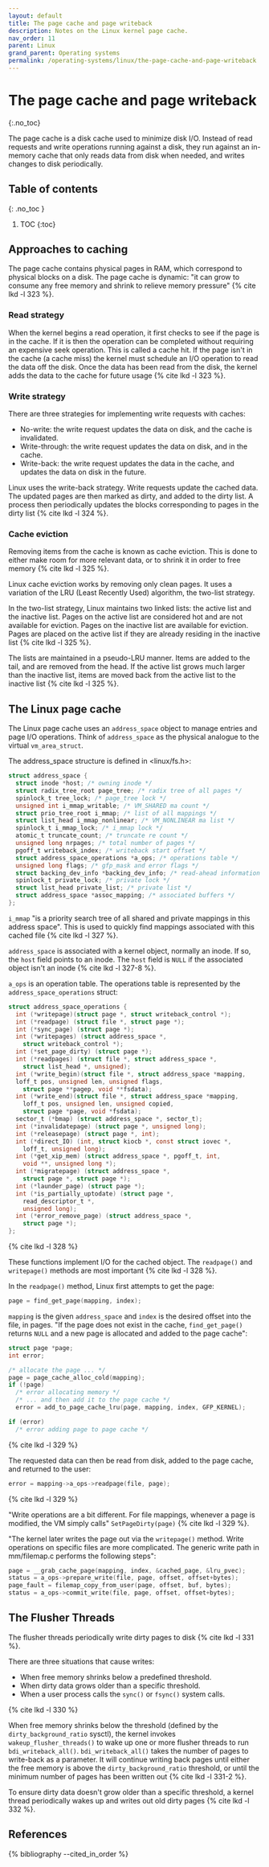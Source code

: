 ```yaml
---
layout: default
title: The page cache and page writeback
description: Notes on the Linux kernel page cache.
nav_order: 11
parent: Linux
grand_parent: Operating systems
permalink: /operating-systems/linux/the-page-cache-and-page-writeback
---
```


<!-- prettier-ignore-start -->

# The page cache and page writeback
{:.no_toc}

The page cache is a disk cache used to minimize disk I/O. Instead of read requests and write operations running against a disk, they run against an in-memory cache that only reads data from disk when needed, and writes changes to disk periodically.

## Table of contents
{: .no_toc  }

1. TOC
{:toc}

<!-- prettier-ignore-end -->

## Approaches to caching

The page cache contains physical pages in RAM, which correspond to physical blocks on a disk. The page cache is dynamic: "it can grow to consume any free memory and shrink to relieve memory pressure" {% cite lkd -l 323 %}.

### Read strategy

When the kernel begins a read operation, it first checks to see if the page is in the cache. If it is then the operation can be completed without requiring an expensive seek operation. This is called a cache hit. If the page isn't in the cache (a cache miss) the kernel must schedule an I/O operation to read the data off the disk. Once the data has been read from the disk, the kernel adds the data to the cache for future usage {% cite lkd -l 323 %}.

### Write strategy

There are three strategies for implementing write requests with caches:

- No-write: the write request updates the data on disk, and the cache is invalidated.
- Write-through: the write request updates the data on disk, and in the cache.
- Write-back: the write request updates the data in the cache, and updates the data on disk in the future.

Linux uses the write-back strategy. Write requests update the cached data. The updated pages are then marked as dirty, and added to the dirty list. A process then periodically updates the blocks corresponding to pages in the dirty list {% cite lkd -l 324 %}.

### Cache eviction

Removing items from the cache is known as cache eviction. This is done to either make room for more relevant data, or to shrink it in order to free memory {% cite lkd -l 325 %}.

Linux cache eviction works by removing only clean pages. It uses a variation of the LRU (Least Recently Used) algorithm, the two-list strategy.

In the two-list strategy, Linux maintains two linked lists: the active list and the inactive list. Pages on the active list are considered hot and are not available for eviction. Pages on the inactive list are available for eviction. Pages are placed on the active list if they are already residing in the inactive list {% cite lkd -l 325 %}.

The lists are maintained in a pseudo-LRU manner. Items are added to the tail, and are removed from the head. If the active list grows much larger than the inactive list, items are moved back from the active list to the inactive list {% cite lkd -l 325 %}.

## The Linux page cache

The Linux page cache uses an `address_space` object to manage entries and page I/O operations. Think of `address_space` as the physical analogue to the virtual `vm_area_struct`.

The address_space structure is defined in <linux/fs.h>:

```c
struct address_space {
  struct inode *host; /* owning inode */
  struct radix_tree_root page_tree; /* radix tree of all pages */
  spinlock_t tree_lock; /* page_tree lock */
  unsigned int i_mmap_writable; /* VM_SHARED ma count */
  struct prio_tree_root i_mmap; /* list of all mappings */
  struct list_head i_mmap_nonlinear; /* VM_NONLINEAR ma list */
  spinlock_t i_mmap_lock; /* i_mmap lock */
  atomic_t truncate_count; /* truncate re count */
  unsigned long nrpages; /* total number of pages */
  pgoff_t writeback_index; /* writeback start offset */
  struct address_space_operations *a_ops; /* operations table */
  unsigned long flags; /* gfp_mask and error flags */
  struct backing_dev_info *backing_dev_info; /* read-ahead information */
  spinlock_t private_lock; /* private lock */
  struct list_head private_list; /* private list */
  struct address_space *assoc_mapping; /* associated buffers */
};
```

`i_mmap` "is a priority search tree of all shared and private mappings in this address space". This is used to quickly find mappings associated with this cached file {% cite lkd -l 327 %}.

`address_space` is associated with a kernel object, normally an inode. If so, the `host` field points to an inode. The `host` field is `NULL` if the associated object isn't an inode {% cite lkd -l 327-8 %}.

`a_ops` is an operation table. The operations table is represented by the `address_space_operations` struct:

```c
struct address_space_operations {
  int (*writepage)(struct page *, struct writeback_control *);
  int (*readpage) (struct file *, struct page *);
  int (*sync_page) (struct page *);
  int (*writepages) (struct address_space *,
    struct writeback_control *);
  int (*set_page_dirty) (struct page *);
  int (*readpages) (struct file *, struct address_space *,
    struct list_head *, unsigned);
  int (*write_begin)(struct file *, struct address_space *mapping,
  loff_t pos, unsigned len, unsigned flags,
    struct page **pagep, void **fsdata);
  int (*write_end)(struct file *, struct address_space *mapping,
    loff_t pos, unsigned len, unsigned copied,
    struct page *page, void *fsdata);
  sector_t (*bmap) (struct address_space *, sector_t);
  int (*invalidatepage) (struct page *, unsigned long);
  int (*releasepage) (struct page *, int);
  int (*direct_IO) (int, struct kiocb *, const struct iovec *,
    loff_t, unsigned long);
  int (*get_xip_mem) (struct address_space *, pgoff_t, int,
    void **, unsigned long *);
  int (*migratepage) (struct address_space *,
    struct page *, struct page *);
  int (*launder_page) (struct page *);
  int (*is_partially_uptodate) (struct page *,
    read_descriptor_t *,
    unsigned long);
  int (*error_remove_page) (struct address_space *,
    struct page *);
};
```

{% cite lkd -l 328 %}

These functions implement I/O for the cached object. The `readpage()` and `writepage()` methods are most important {% cite lkd -l 328 %}.

In the `readpage()` method, Linux first attempts to get the page:

```c
page = find_get_page(mapping, index);
```

`mapping` is the given `address_space` and `index` is the desired offset into the file, in pages. "If the page does not exist in the cache, `find_get_page()` returns `NULL` and a new page is allocated and added to the page cache":

```c
struct page *page;
int error;

/* allocate the page ... */
page = page_cache_alloc_cold(mapping);
if (!page)
  /* error allocating memory */
  /* ... and then add it to the page cache */
  error = add_to_page_cache_lru(page, mapping, index, GFP_KERNEL);

if (error)
  /* error adding page to page cache */
```

{% cite lkd -l 329 %}

The requested data can then be read from disk, added to the page cache, and returned to the user:

```c
error = mapping->a_ops->readpage(file, page);
```

{% cite lkd -l 329 %}

"Write operations are a bit different. For file mappings, whenever a page is modified, the VM simply calls" `SetPageDirty(page)` {% cite lkd -l 329 %}.

"The kernel later writes the page out via the `writepage()` method. Write operations on specific files are more complicated. The generic write path in mm/filemap.c performs the following steps":

```c
page = __grab_cache_page(mapping, index, &cached_page, &lru_pvec);
status = a_ops->prepare_write(file, page, offset, offset+bytes);
page_fault = filemap_copy_from_user(page, offset, buf, bytes);
status = a_ops->commit_write(file, page, offset, offset+bytes);
```

## The Flusher Threads

The flusher threads periodically write dirty pages to disk {% cite lkd -l 331 %}.

There are three situations that cause writes:

- When free memory shrinks below a predefined threshold.
- When dirty data grows older than a specific threshold.
- When a user process calls the `sync()` or `fsync()` system calls.

{% cite lkd -l 330 %}

When free memory shrinks below the threshold (defined by the `dirty_background_ratio` sysctl), the kernel invokes `wakeup_flusher_threads()` to wake up one or more flusher threads to run `bdi_writeback_all()`. `bdi_writeback_all()` takes the number of pages to write-back as a parameter. It will continue writing back pages until either the free memory is above the `dirty_background_ratio` threshold, or until the minimum number of pages has been written out {% cite lkd -l 331-2 %}.

To ensure dirty data doesn't grow older than a specific threshold, a kernel thread periodically wakes up and writes out old dirty pages {% cite lkd -l 332 %}.

## References

{% bibliography --cited_in_order %}
